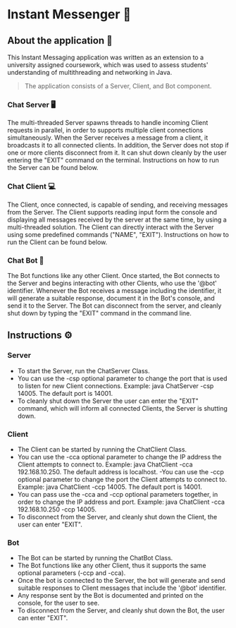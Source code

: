 # Instant Messenger 💬
## About the application 📄
This Instant Messaging application  was written as an extension to a university assigned coursework, which was used to assess students' understanding of multithreading and networking in Java.
> The application consists of a Server, Client, and Bot component.
### Chat Server 🖥️
The multi-threaded Server spawns threads to handle incoming Client requests in parallel, in order to supports multiple client connections simultaneously. When the Server receives a message from a client, it broadcasts it to all connected clients. In addition, the Server does not stop if one or more clients disconnect from it. It can shut down cleanly by the user entering the "EXIT" command on the terminal. Instructions on how to run the Server can be found below.
### Chat Client 💻
The Client, once connected, is capable of sending, and receiving messages from the Server. The Client supports reading input form the console and displaying all messages received by the server at the same time, by using a multi-threaded solution. The Client can directly interact with the Server using some predefined commands ("NAME", "EXIT"). Instructions on how to run the Client can be found below.
### Chat Bot 🤖
The Bot functions like any other Client. Once started, the Bot connects to the Server and begins interacting with other Clients, who use the '@bot' identifier. Whenever the Bot receives a message including the identifier, it will generate a suitable response, document it in the Bot's console, and send it to the Server. The Bot can disconnect from the server, and cleanly shut down by typing the "EXIT" command in the command line.

## Instructions ⚙️
### Server
  - To start the Server, run the ChatServer Class.
  - You can use the -csp optional parameter to change the port that is used to listen for new Client connections.
    Example: java ChatServer -csp 14005. The default port is 14001.
  - To cleanly shut down the Server the user can enter the "EXIT" command, which will inform all connected Clients, the
    Server is shutting down.

### Client
  - The Client can be started by running the ChatClient Class.
  - You can use the -cca optional parameter to change the IP address the Client attempts to connect to.
    Example: java ChatClient -cca 192.168.10.250. The default address is localhost.
  -You can use the -ccp optional parameter to change the port the Client attempts to connect to.
    Example: java ChatClient -ccp 14005. The default port is 14001.
  - You can pass use the -cca and -ccp optional parameters together, in order to change the IP address and port.
    Example: java ChatClient -cca 192.168.10.250 -ccp 14005.
  - To disconnect from the Server, and cleanly shut down the Client, the user can enter "EXIT".

### Bot
  - The Bot can be started by running the ChatBot Class.
  - The Bot functions like any other Client, thus it supports the same optional parameters (-ccp and -cca).
  - Once the bot is connected to the Server, the bot will generate and send suitable responses to Client messages that
    include the '@bot' identifier.
  - Any response sent by the Bot is documented and printed on the console, for the user to see.
  - To disconnect from the Server, and cleanly shut down the Bot, the user can enter "EXIT".
